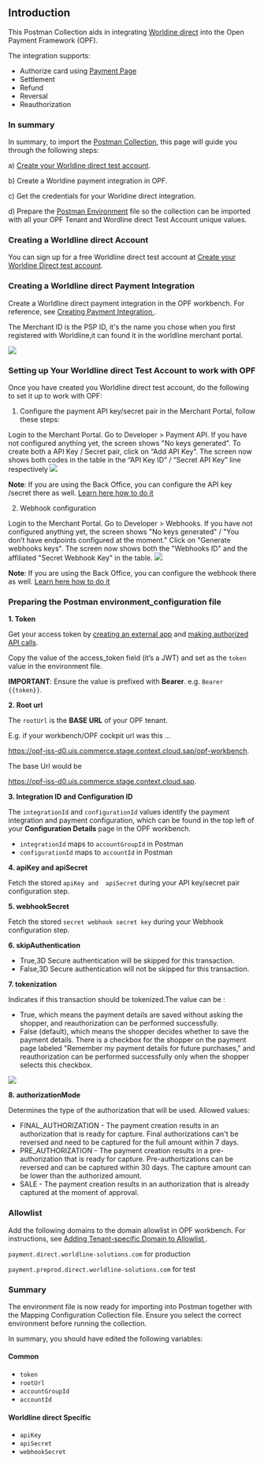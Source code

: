 ## Introduction ##
This Postman Collection aids in integrating [Worldine direct](https://docs.direct.worldline-solutions.com/en/index) into the Open Payment Framework (OPF).

The integration supports:

* Authorize card using [Payment Page](https://docs.direct.worldline-solutions.com/en/integration/basic-integration-methods/hosted-checkout-page)
* Settlement
* Refund
* Reversal
* Reauthorization


### In summary ###
In summary, to import the [Postman Collection](mapping_configuration.json), this page will guide you through the following steps:

a) [Create your Worldine direct test account](https://docs.direct.worldline-solutions.com/en/getting-started/#step-1).

b) Create a Worldine payment integration in OPF.

c) Get the credentials for your Worldine direct integration.

d) Prepare the [Postman Environment](environment_configuration.json) file so the collection can be imported with all your OPF Tenant and Wordline direct Test Account unique values. 

### Creating a Worldline direct Account ###
You can sign up for a free Worldline direct test account at [Create your Worldine Direct test account](https://docs.direct.worldline-solutions.com/en/getting-started/#step-1).


### Creating a Worldline direct Payment Integration ###
Create a Worldline direct payment integration in the OPF workbench. For reference, see [Creating Payment Integration
](https://help.sap.com/docs/OPEN_PAYMENT_FRAMEWORK/3580ff1b17144b8780c055bbb7c2bed3/20a64f954df1425391757759011e7e6b.html).

The Merchant ID is the PSP ID, it's the name you chose when you first registered with Worldline,it can found it in the worldline merchant portal.

![](../images/worldline_merchantId.png)


### Setting up Your Worldline direct Test Account to work with OPF ###
Once you have created you Worldline direct test account, do the following to set it up to work with OPF:

1. Configure the payment API key/secret pair in the Merchant Portal, follow these steps:

Login to the Merchant Portal. Go to Developer > Payment API.
If you have not configured anything yet, the screen shows "No keys generated". To create both a API Key / Secret pair, click on “Add API Key”. The screen now shows both codes in the table in the “API Key ID” / “Secret API Key” line respectively
   ![](../images/worldline_apiKey.png)

**Note**:
If you are using the Back Office, you can configure the API key /secret there as well. [Learn here how to do it](https://docs.direct.worldline-solutions.com/en/design-and-test-tools/applications/back-office#configureapikeyandapisecret)

2. Webhook configuration

Login to the Merchant Portal. Go to Developer > Webhooks.
If you have not configured anything yet, the screen shows "No keys generated" / "You don’t have endpoints configured at the moment."
Click on "Generate webhooks keys". The screen now shows both the "Webhooks ID" and the affiliated "Secret Webhook Key" in the table.
   ![](../images/worldline_webhook.png)

**Note**:
If you are using the Back Office, you can configure the webhook there as well. [Learn here how to do it](https://docs.direct.worldline-solutions.com/en/design-and-test-tools/applications/back-office#webhooksconfiguration)


### Preparing the Postman environment_configuration file ###

**1. Token**

Get your access token by [creating an external app](https://help.sap.com/docs/OPEN_PAYMENT_FRAMEWORK/8ccca5bb539a49258e924b467ee4e1c2/d927d21974fe4b368e063f72733bf0fe.html) and [making authorized API calls](https://help.sap.com/docs/OPEN_PAYMENT_FRAMEWORK/8ccca5bb539a49258e924b467ee4e1c2/40c792e66e2942209dc853a43533d78d.html).

Copy the value of the access_token field (it’s a JWT) and set as the ``token`` value in the environment file.

**IMPORTANT**: Ensure the value is prefixed with **Bearer**. e.g. ``Bearer {{token}}``.

**2. Root url**

The ``rootUrl`` is the **BASE URL** of your OPF tenant.

E.g. if your workbench/OPF cockpit url was this …

<https://opf-iss-d0.uis.commerce.stage.context.cloud.sap/opf-workbench>.

The base Url would be

https://opf-iss-d0.uis.commerce.stage.context.cloud.sap.


**3. Integration ID and Configuration ID**

The ``integrationId`` and ``configurationId`` values identify the payment integration and payment configuration, which can be found in the top left of your **Configuration Details** page in the OPF workbench.

* ``integrationId`` maps to ``accountGroupId`` in Postman
* ``configurationId`` maps to ``accountId`` in Postman

**4. apiKey and  apiSecret**

Fetch the stored ``apiKey and  apiSecret`` during your API key/secret pair configuration step.

**5. webhookSecret**

Fetch the stored ``secret webhook secret key`` during your Webhook configuration step.

**6. skipAuthentication**

* True,3D Secure authentication will be skipped for this transaction.
* False,3D Secure authentication will not be skipped for this transaction. 

**7. tokenization**

Indicates if this transaction should be tokenized.The value can be :
* True, which means the payment details are saved without asking the shopper, and reauthorization can be performed successfully.
* False (default), which means the shopper decides whether to save the payment details. There is a checkbox for the shopper on the payment page labeled "Remember my payment details for future purchases," and reauthorization can be performed successfully only when the shopper selects this checkbox.
  
![](../images/save_payment_for_future.png)

**8. authorizationMode**

Determines the type of the authorization that will be used. Allowed values:
* FINAL_AUTHORIZATION - The payment creation results in an authorization that is ready for capture. Final authorizations can't be reversed and need to be captured for the full amount within 7 days.
* PRE_AUTHORIZATION - The payment creation results in a pre-authorization that is ready for capture. Pre-authortizations can be reversed and can be captured within 30 days. The capture amount can be lower than the authorized amount.
* SALE - The payment creation results in an authorization that is already captured at the moment of approval.


### Allowlist
Add the following domains to the domain allowlist in OPF workbench. For instructions, see [Adding Tenant-specific Domain to Allowlist
](https://help.sap.com/docs/OPEN_PAYMENT_FRAMEWORK/3580ff1b17144b8780c055bbb7c2bed3/a6836485b4494cfaad4033b4ee7a9c64.html).


``payment.direct.worldline-solutions.com`` for production

``payment.preprod.direct.worldline-solutions.com`` for test


### Summary

The environment file is now ready for importing into Postman together with the Mapping Configuration Collection file. Ensure you select the correct environment before running the collection.

In summary, you should have edited the following variables: 

#### Common
- ``token``
- ``rootUrl``
- ``accountGroupId``
- ``accountId`` 

#### Worldline direct Specific
- ``apiKey``
- ``apiSecret``
- ``webhookSecret`` 
  

